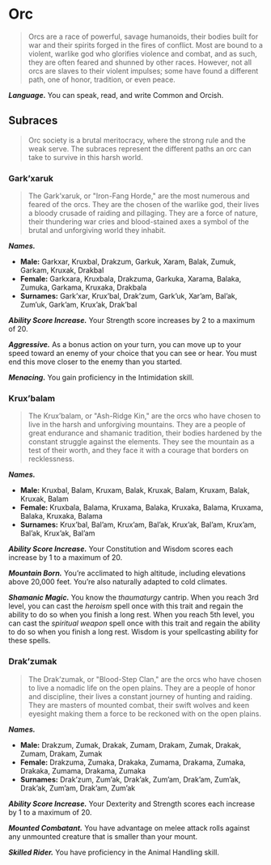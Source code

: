 # Orc

> Orcs are a race of powerful, savage humanoids, their bodies built for war and their spirits forged in the fires of conflict. Most are bound to a violent, warlike god who glorifies violence and combat, and as such, they are often feared and shunned by other races. However, not all orcs are slaves to their violent impulses; some have found a different path, one of honor, tradition, or even peace.

***Language.*** You can speak, read, and write Common and Orcish.

## Subraces

> Orc society is a brutal meritocracy, where the strong rule and the weak serve. The subraces represent the different paths an orc can take to survive in this harsh world.

### Gark’xaruk

> The Gark’xaruk, or "Iron-Fang Horde," are the most numerous and feared of the orcs. They are the chosen of the warlike god, their lives a bloody crusade of raiding and pillaging. They are a force of nature, their thundering war cries and blood-stained axes a symbol of the brutal and unforgiving world they inhabit.

***Names.***
*   **Male:** Garkxar, Kruxbal, Drakzum, Garkuk, Xaram, Balak, Zumuk, Garkam, Kruxak, Drakbal
*   **Female:** Garkxara, Kruxbala, Drakzuma, Garkuka, Xarama, Balaka, Zumuka, Garkama, Kruxaka, Drakbala
*   **Surnames:** Gark’xar, Krux’bal, Drak’zum, Gark’uk, Xar’am, Bal’ak, Zum’uk, Gark’am, Krux’ak, Drak’bal

***Ability Score Increase.*** Your Strength score increases by 2 to a maximum of 20.

***Aggressive.*** As a bonus action on your turn, you can move up to your speed toward an enemy of your choice that you can see or hear. You must end this move closer to the enemy than you started.

***Menacing.*** You gain proficiency in the Intimidation skill.

### Krux’balam

> The Krux’balam, or "Ash-Ridge Kin," are the orcs who have chosen to live in the harsh and unforgiving mountains. They are a people of great endurance and shamanic tradition, their bodies hardened by the constant struggle against the elements. They see the mountain as a test of their worth, and they face it with a courage that borders on recklessness.

***Names.***
*   **Male:** Kruxbal, Balam, Kruxam, Balak, Kruxak, Balam, Kruxam, Balak, Kruxak, Balam
*   **Female:** Kruxbala, Balama, Kruxama, Balaka, Kruxaka, Balama, Kruxama, Balaka, Kruxaka, Balama
*   **Surnames:** Krux’bal, Bal’am, Krux’am, Bal’ak, Krux’ak, Bal’am, Krux’am, Bal’ak, Krux’ak, Bal’am

***Ability Score Increase.*** Your Constitution and Wisdom scores each increase by 1 to a maximum of 20.

***Mountain Born.*** You’re acclimated to high altitude, including elevations above 20,000 feet. You’re also naturally adapted to cold climates.

***Shamanic Magic.*** You know the *thaumaturgy* cantrip. When you reach 3rd level, you can cast the *heroism* spell once with this trait and regain the ability to do so when you finish a long rest. When you reach 5th level, you can cast the *spiritual weapon* spell once with this trait and regain the ability to do so when you finish a long rest. Wisdom is your spellcasting ability for these spells.

### Drak’zumak

> The Drak’zumak, or "Blood-Step Clan," are the orcs who have chosen to live a nomadic life on the open plains. They are a people of honor and discipline, their lives a constant journey of hunting and raiding. They are masters of mounted combat, their swift wolves and keen eyesight making them a force to be reckoned with on the open plains.

***Names.***
*   **Male:** Drakzum, Zumak, Drakak, Zumam, Drakam, Zumak, Drakak, Zumam, Drakam, Zumak
*   **Female:** Drakzuma, Zumaka, Drakaka, Zumama, Drakama, Zumaka, Drakaka, Zumama, Drakama, Zumaka
*   **Surnames:** Drak’zum, Zum’ak, Drak’ak, Zum’am, Drak’am, Zum’ak, Drak’ak, Zum’am, Drak’am, Zum’ak

***Ability Score Increase.*** Your Dexterity and Strength scores each increase by 1 to a maximum of 20.

***Mounted Combatant.*** You have advantage on melee attack rolls against any unmounted creature that is smaller than your mount.

***Skilled Rider.*** You have proficiency in the Animal Handling skill.
